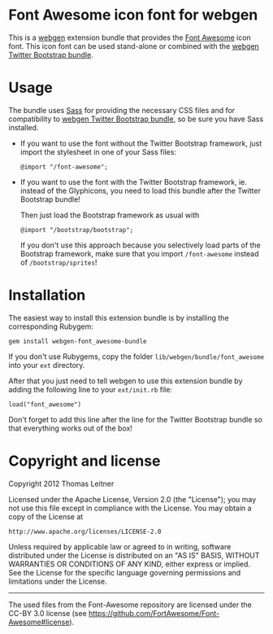 # Font Awesome icon font for webgen

This is a [webgen] extension bundle that provides the [Font Awesome][1]
icon font. This icon font can be used stand-alone or combined with the
[webgen Twitter Bootstrap bundle][2].

[webgen]: http://webgen.rubyforge.org
[1]: http://fortawesome.github.com/Font-Awesome/
[2]: https://github.com/gettalong/webgen-sass_twitter_bootstrap-bundle#readme


# Usage

The bundle uses [Sass] for providing the necessary CSS files and for
compatibility to [webgen Twitter Bootstrap bundle][2], so be sure you
have Sass installed.

*   If you want to use the font without the Twitter Bootstrap framework,
    just import the stylesheet in one of your Sass files:

        @import "/font-awesome";

*   If you want to use the font with the Twitter Bootstrap framework, ie.
    instead of the Glyphicons, you need to load this bundle after the
    Twitter Bootstrap bundle!

    Then just load the Bootstrap framework as usual with

        @import "/bootstrap/bootstrap";

    If you don't use this approach because you selectively load parts of
    the Bootstrap framework, make sure that you import `/font-awesome`
    instead of `/bootstrap/sprites`!

[Sass]: http://sass-lang.com/


# Installation

The easiest way to install this extension bundle is by installing the
corresponding Rubygem:

    gem install webgen-font_awesome-bundle

If you don't use Rubygems, copy the folder
`lib/webgen/bundle/font_awesome` into your `ext` directory.

After that you just need to tell webgen to use this extension bundle by
adding the following line to your `ext/init.rb` file:

    load("font_awesome")

Don't forget to add this line after the line for the Twitter Bootstrap
bundle so that everything works out of the box!


# Copyright and license

Copyright 2012 Thomas Leitner

Licensed under the Apache License, Version 2.0 (the "License"); you may
not use this file except in compliance with the License. You may obtain
a copy of the License at

    http://www.apache.org/licenses/LICENSE-2.0

Unless required by applicable law or agreed to in writing, software
distributed under the License is distributed on an "AS IS" BASIS,
WITHOUT WARRANTIES OR CONDITIONS OF ANY KIND, either express or implied.
See the License for the specific language governing permissions and
limitations under the License.

* * *

The used files from the Font-Awesome repository are licensed under the
CC-BY 3.0 license (see
<https://github.com/FortAwesome/Font-Awesome#license>).

